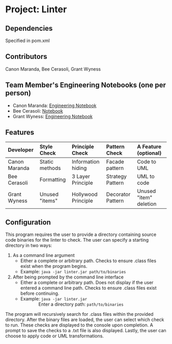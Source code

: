 # Project: Linter

## Dependencies
Specified in pom.xml

## Contributors
Canon Maranda, Bee Cerasoli, Grant Wyness

## Team Member's Engineering Notebooks (one per person)
- Canon Maranda: [Engineering Notebook](engineering-notebooks/CanonMaranda.md)
- Bee Cerasoli: [Notebook](https://docs.google.com/document/d/1_xj7S6hVaAqizzn7vlWLSlxKkKVMPZ8B_MMFa4dZQrw/edit?usp=sharing)
- Grant Wyness: [Engineering Notebook](engineering-notebooks/GrantWyness.md)

## Features
| Developer     | Style Check    | Principle Check     | Pattern Check     | A Feature (optional)   |
|:--------------|:---------------|:--------------------|:------------------|:-----------------------|
| Canon Maranda | Static methods | Information hiding  | Facade pattern    | Code to UML            |
| Bee Cerasoli  | Formatting     | 3 Layer Principle   | Strategy Pattern  | UML to code            |
| Grant Wyness  | Unused "items" | Hollywood Principle | Decorator Pattern | Unused "item" deletion |

## Configuration
This program requires the user to provide a directory containing source code binaries for the linter to check. The user can specify a starting directory in two ways:

1. As a command line argument
   - Either a complete or arbitrary path. Checks to ensure .class files exist when the program begins.
   - Example: `java -jar linter.jar path/to/binaries`
3. After being prompted by the command line interface
   - Either a complete or arbitrary path. Does not display if the user entered a command line path. Checks to ensure .class files exist before continuing.
   - Example: `java -jar linter.jar`<br>
            Enter a directory path: `path/to/binaries`

The program will recursively search for .class files within the provided directory. After the binary files are loaded, the user can select which check to run. These checks are displayed to the console upon completion. A prompt to save the checks to a .txt file is also displayed. Lastly, the user can choose to apply code or UML transformations.